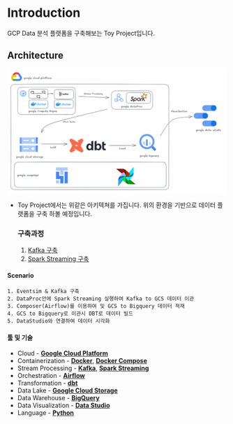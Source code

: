 # Introduction
GCP Data 분석 플랫폼을 구축해보는 Toy Project입니다.

## Architecture
![Architecture](./images/architecture.png)

- Toy Project에서는 위같은 아키텍쳐를 가집니다. 위의 환경을 기반으로 데이터 플랫폼을 구축 하볼 예정입니다.
    ### 구축과정
    1. [Kafka 구축](./kafka/README.md)
    2. [Spark Streaming 구축](./spark_streaming/README.md)
        

#### Scenario
    1. Eventsim & Kafka 구축 
    2. DataProc안에 Spark Streaming 실행하여 Kafka to GCS 데이터 이관
    3. Composer(Airflow)를 이용하여 및 GCS to Bigquery 데이터 적재 
    4. GCS to Bigquery로 이관시 DBT로 데이터 빌드 
    5. DataStudio와 연결하여 데이터 시각화



#### 툴 및 기술
- Cloud - [**Google Cloud Platform**](https://cloud.google.com)
- Containerization - [**Docker**](https://www.docker.com), [**Docker Compose**](https://docs.docker.com/compose/)
- Stream Processing - [**Kafka**](https://kafka.apache.org), [**Spark Streaming**](https://spark.apache.org/docs/latest/streaming-programming-guide.html)
- Orchestration - [**Airflow**](https://airflow.apache.org)
- Transformation - [**dbt**](https://www.getdbt.com)
- Data Lake - [**Google Cloud Storage**](https://cloud.google.com/storage)
- Data Warehouse - [**BigQuery**](https://cloud.google.com/bigquery)
- Data Visualization - [**Data Studio**](https://datastudio.google.com/overview)
- Language - [**Python**](https://www.python.org)